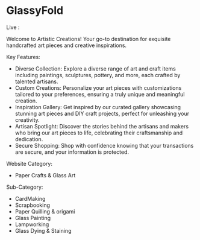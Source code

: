 # GlassyFold

Live : 

Welcome to Artistic Creations! Your go-to destination for exquisite handcrafted art pieces and creative inspirations.

Key Features:
- Diverse Collection: Explore a diverse range of art and craft items including paintings, sculptures, pottery, and more, each crafted by talented artisans.
- Custom Creations: Personalize your art pieces with customizations tailored to your preferences, ensuring a truly unique and meaningful creation.
- Inspiration Gallery: Get inspired by our curated gallery showcasing stunning art pieces and DIY craft projects, perfect for unleashing your creativity.
- Artisan Spotlight: Discover the stories behind the artisans and makers who bring our art pieces to life, celebrating their craftsmanship and dedication.
- Secure Shopping: Shop with confidence knowing that your transactions are secure, and your information is protected.


Website Category: 
- Paper Crafts & Glass Art

Sub-Category:

 - CardMaking
 - Scrapbooking
 - Paper Quilling & origami
 - Glass Painting
 - Lampworking
 - Glass Dying & Staining